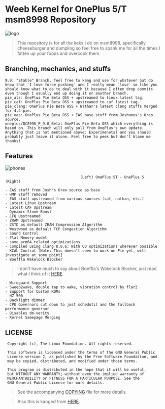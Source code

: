 # Weeb Kernel for OnePlus 5/T msm8998 Repository

![logo](https://img.xda-cdn.com/6suyxKjsTSz7Oba53XGoKRgEagg=/https%3A%2F%2Fi.imgur.com%2Fha29jHc.png)

> This repository is for all the keks I do on msm8998, specifically cheeseburger and dumpling so feel free to spank me for all the times I fatten up your foods and overcook them


## Branching, mechanics, and stuffs
```
9.0: "Stable" Branch, feel free to kang and use for whatever but do know that `I love force pushing` and I really mean `love` so like you should know what to do to deal with it because I often drop commits even though I usually end up doing it on another branch.
pie_als: OnePlus Pie Beta OSS + upstreamed to linux latest tag.
pie_caf: OnePlus Pie Beta OSS + upstreamed to caf latest tag.
pie_clang: OnePlus Pie Beta OSS + Nathan's latest clang stuffs merged for 4.4-pie.
pie_eas: OnePlus Pie Beta OSS + EAS base stuff from Joshuous's Oreo source.
oneplus/QC8998_P_9.0_Beta: OnePlus Pie Beta OSS which everything is based on. This branch will only pull from OnePlus's own update.
Anything that is not mentioned above: Experimenetal and you should probably just leave it alone. Feel free to peek but don't blame me thanks!
```
## Features
![phones](https://telegra.ph/file/00a5eb3b0b5dd14e4c065.png)

`									(Left) OnePlus 5T - OnePlus 5 (Right)									`	
```
- EAS stuff from Josh's Oreo source as base
- HMP Stuff removed
- EAS stuff upstreamed from various sources (caf, nathan, etc.)
- Latest Linux Upstream
- Latest CAF Upstream
- Dynamic Stune Boost
- CFQ Upstreamed
- ZRAM Upstreamed
- ZSTD as default ZRAM Compression Algorithm
- Westwood as default TCP Congestion Algorithm
- Sound Control
- Flat Memory model
- some arm64 related optimizations
- Compiled using Clang 8.0.6: With O3 optimizations wherever possible
- KCAL Control [Note: This doesn't seem to work on Pie yet, will investigate at some point]
- Boeffla Wakelock Blocker
```
> I don't have much to say about Boeffla's Wakelock Blocker, just read what I think of it [HERE](https://github.com/whoknowswhoiam/weebmsm8998-pie/commit/210374f687bc11d06800d2881a1bc1a92d97b3af).
```
- Wireguard Support
- Sweep2wake, double tap to wake, vibration control by flar2
- Support for Custom ROMs
- HZ 500
- Backlight dimmer
- CPU Governors cut down to just schedutil and the fallback performance governor
- Disables dm-verity
- Kernel Samepage Merging
```

## LICENSE
```
 Copyright (c), The Linux Foundation. All rights reserved.
 
 This software is licensed under the terms of the GNU General Public
 License version 2, as published by the Free Software Foundation, and
 may be copied, distributed, and modified under those terms.
 
 This program is distributed in the hope that it will be useful,
 but WITHOUT ANY WARRANTY; without even the implied warranty of
 MERCHANTABILITY or FITNESS FOR A PARTICULAR PURPOSE. See the
 GNU General Public License for more details.
```
> See the accompanying [COPYING](https://github.com/whoknowswhoiam/weebmsm8998-pie/blob/9.0/COPYING) file for more details.

> Also this is kanged from [HERE](https://github.com/RaphielGang/bash_kernel_sdm845/tree/README).